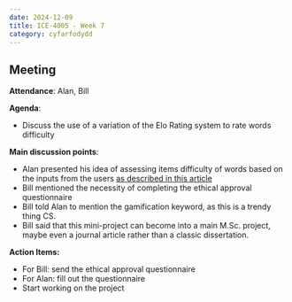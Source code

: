 ```yaml
---
date: 2024-12-09
title: ICE-4005 - Week 7
category: cyfarfodydd
---
```

## Meeting

**Attendance**: Alan, Bill

**Agenda**:
  - Discuss the use of a variation of the Elo Rating system to rate words difficulty

**Main discussion points**:
  - Alan presented his idea of assessing items difficulty of words based on the inputs from the users [as described in this article](https://oktogazh.github.io/posts/elo-rating-and-rasch-model/)
  - Bill mentioned the necessity of completing the ethical approval questionnaire
  - Bill told Alan to mention the gamification keyword, as this is a trendy thing CS.
  - Bill said that this mini-project can become into a main M.Sc. project, maybe even a journal article rather than a classic dissertation.

**Action Items:**
- For Bill: send the ethical approval questionnaire
- For Alan: fill out the questionnaire
- Start working on the project
